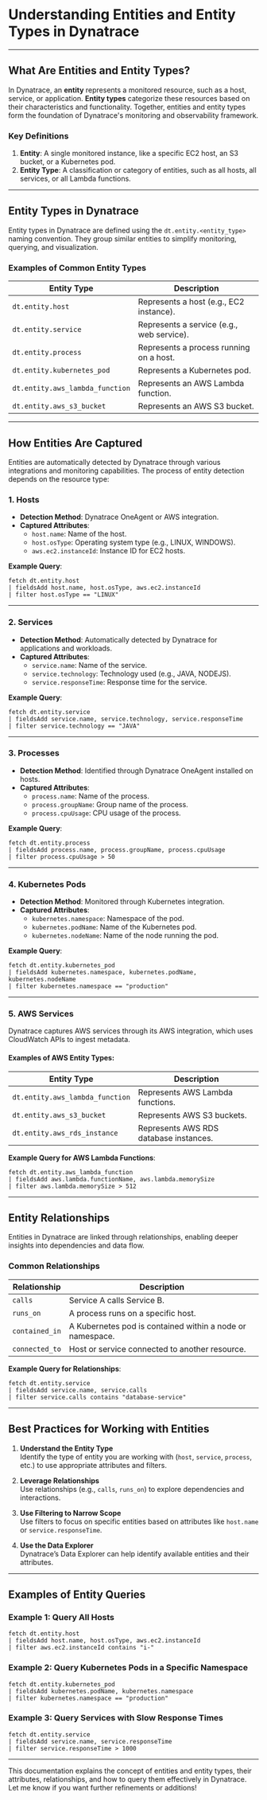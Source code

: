 
# **Understanding Entities and Entity Types in Dynatrace**

---

## **What Are Entities and Entity Types?**
In Dynatrace, an **entity** represents a monitored resource, such as a host, service, or application. **Entity types** categorize these resources based on their characteristics and functionality. Together, entities and entity types form the foundation of Dynatrace's monitoring and observability framework.

### **Key Definitions**
1. **Entity**: A single monitored instance, like a specific EC2 host, an S3 bucket, or a Kubernetes pod.
2. **Entity Type**: A classification or category of entities, such as all hosts, all services, or all Lambda functions.

---

## **Entity Types in Dynatrace**
Entity types in Dynatrace are defined using the `dt.entity.<entity_type>` naming convention. They group similar entities to simplify monitoring, querying, and visualization.

### **Examples of Common Entity Types**
| **Entity Type**                  | **Description**                              |
|----------------------------------|----------------------------------------------|
| `dt.entity.host`                 | Represents a host (e.g., EC2 instance).      |
| `dt.entity.service`              | Represents a service (e.g., web service).    |
| `dt.entity.process`              | Represents a process running on a host.      |
| `dt.entity.kubernetes_pod`       | Represents a Kubernetes pod.                 |
| `dt.entity.aws_lambda_function`  | Represents an AWS Lambda function.           |
| `dt.entity.aws_s3_bucket`        | Represents an AWS S3 bucket.                 |

---

## **How Entities Are Captured**
Entities are automatically detected by Dynatrace through various integrations and monitoring capabilities. The process of entity detection depends on the resource type:

### **1. Hosts**
- **Detection Method**: Dynatrace OneAgent or AWS integration.
- **Captured Attributes**:
  - `host.name`: Name of the host.
  - `host.osType`: Operating system type (e.g., LINUX, WINDOWS).
  - `aws.ec2.instanceId`: Instance ID for EC2 hosts.

**Example Query**:
```dql
fetch dt.entity.host
| fieldsAdd host.name, host.osType, aws.ec2.instanceId
| filter host.osType == "LINUX"
```

---

### **2. Services**
- **Detection Method**: Automatically detected by Dynatrace for applications and workloads.
- **Captured Attributes**:
  - `service.name`: Name of the service.
  - `service.technology`: Technology used (e.g., JAVA, NODEJS).
  - `service.responseTime`: Response time for the service.

**Example Query**:
```dql
fetch dt.entity.service
| fieldsAdd service.name, service.technology, service.responseTime
| filter service.technology == "JAVA"
```

---

### **3. Processes**
- **Detection Method**: Identified through Dynatrace OneAgent installed on hosts.
- **Captured Attributes**:
  - `process.name`: Name of the process.
  - `process.groupName`: Group name of the process.
  - `process.cpuUsage`: CPU usage of the process.

**Example Query**:
```dql
fetch dt.entity.process
| fieldsAdd process.name, process.groupName, process.cpuUsage
| filter process.cpuUsage > 50
```

---

### **4. Kubernetes Pods**
- **Detection Method**: Monitored through Kubernetes integration.
- **Captured Attributes**:
  - `kubernetes.namespace`: Namespace of the pod.
  - `kubernetes.podName`: Name of the Kubernetes pod.
  - `kubernetes.nodeName`: Name of the node running the pod.

**Example Query**:
```dql
fetch dt.entity.kubernetes_pod
| fieldsAdd kubernetes.namespace, kubernetes.podName, kubernetes.nodeName
| filter kubernetes.namespace == "production"
```

---

### **5. AWS Services**
Dynatrace captures AWS services through its AWS integration, which uses CloudWatch APIs to ingest metadata.

#### Examples of AWS Entity Types:
| **Entity Type**                  | **Description**                              |
|----------------------------------|----------------------------------------------|
| `dt.entity.aws_lambda_function`  | Represents AWS Lambda functions.             |
| `dt.entity.aws_s3_bucket`        | Represents AWS S3 buckets.                   |
| `dt.entity.aws_rds_instance`     | Represents AWS RDS database instances.       |

**Example Query for AWS Lambda Functions**:
```dql
fetch dt.entity.aws_lambda_function
| fieldsAdd aws.lambda.functionName, aws.lambda.memorySize
| filter aws.lambda.memorySize > 512
```

---

## **Entity Relationships**
Entities in Dynatrace are linked through relationships, enabling deeper insights into dependencies and data flow.

### **Common Relationships**
| **Relationship**   | **Description**                                               |
|---------------------|---------------------------------------------------------------|
| `calls`            | Service A calls Service B.                                    |
| `runs_on`          | A process runs on a specific host.                            |
| `contained_in`     | A Kubernetes pod is contained within a node or namespace.     |
| `connected_to`     | Host or service connected to another resource.                |

**Example Query for Relationships**:
```dql
fetch dt.entity.service
| fieldsAdd service.name, service.calls
| filter service.calls contains "database-service"
```

---

## **Best Practices for Working with Entities**
1. **Understand the Entity Type**  
   Identify the type of entity you are working with (`host`, `service`, `process`, etc.) to use appropriate attributes and filters.

2. **Leverage Relationships**  
   Use relationships (e.g., `calls`, `runs_on`) to explore dependencies and interactions.

3. **Use Filtering to Narrow Scope**  
   Use filters to focus on specific entities based on attributes like `host.name` or `service.responseTime`.

4. **Use the Data Explorer**  
   Dynatrace’s Data Explorer can help identify available entities and their attributes.

---

## **Examples of Entity Queries**

### **Example 1: Query All Hosts**
```dql
fetch dt.entity.host
| fieldsAdd host.name, host.osType, aws.ec2.instanceId
| filter aws.ec2.instanceId contains "i-"
```

### **Example 2: Query Kubernetes Pods in a Specific Namespace**
```dql
fetch dt.entity.kubernetes_pod
| fieldsAdd kubernetes.podName, kubernetes.namespace
| filter kubernetes.namespace == "production"
```

### **Example 3: Query Services with Slow Response Times**
```dql
fetch dt.entity.service
| fieldsAdd service.name, service.responseTime
| filter service.responseTime > 1000
```

---

This documentation explains the concept of entities and entity types, their attributes, relationships, and how to query them effectively in Dynatrace. Let me know if you want further refinements or additions!
